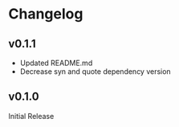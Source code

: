 # Changelog

## v0.1.1

- Updated README.md
- Decrease syn and quote dependency version

## v0.1.0

Initial Release
